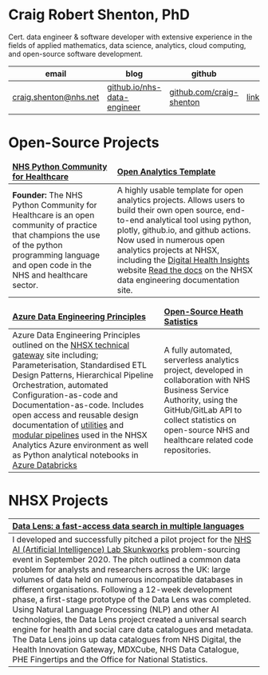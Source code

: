 # Craig Robert Shenton, PhD

Cert. data engineer & software developer with extensive experience in the fields of applied mathematics, data science, analytics, cloud computing, and open-source software development.

|email|blog|github|linkedin|
|---|---|---|---|
|<a href="mailto:craig.shenton@nhs.net">craig.shenton@nhs.net</a>|<a href="https://craig-shenton.github.io/nhs-data-engineer/">github.io/nhs-data-engineer</a>|<a href="https://github.com/craig-shenton">github.com/craig-shenton</a>|<a href="https://www.linkedin.com/in/craigrshenton/">linkedin.com/in/craigrshenton/</a>|

# Open-Source Projects

<table>
	<thead>
		<td>
			<b><a href="https://nhs-pycom.net/">NHS Python Community for Healthcare</a></b>
		</td>
		<td>
			<b><a href="https://github.com/nhsx/open-analytics-template">Open Analytics Template</a></b>
		</td>
	</thead>
	<tr>
		<td>
			<b>Founder:</b> The NHS Python Community for Healthcare is an open community of practice that champions the use of the python programming language and open code in the NHS and healthcare sector.
		</td>
		<td>
			A highly usable template for open analytics projects. Allows users to build their own open source, end-to-end analytical tool using python, plotly, github.io, and github actions. Now used in numerous open analytics projects at NHSX, including the <a href="https://nhsx.github.io/digital-health-insights/">Digital Health Insights</a> website <a href="https://nhsx.github.io/au-data-engineering/openanalyticstemplate.html">Read the docs</a> on the NHSX data engineering documentation site.
		</td>
	</tr>
</table>
<table>
	<thead>
		<td>
			<b><a href="https://nhsx.github.io/AnalyticsUnit/azure-de-principles.html">Azure Data Engineering Principles</a></b>
		</td>
		<td>
			<b><a href="https://nhsx.github.io/open-health-statistics/">Open-Source Heath Satistics</a></b>
		</td>
	</thead>
	<tr>
		<td>
			Azure Data Engineering Principles outlined on the <a href="https://nhsx.github.io/AnalyticsUnit/azure-de-principles.html">NHSX technical gateway</a> site including; Parameterisation, Standardised ETL Design Patterns, Hierarchical Pipeline Orchestration, automated Configuration-as-code and Documentation-as-code. Includes open access and reusable design documentation of <a href="https://nhsx.github.io/au-data-engineering/adfutilities.html">utilities</a> and <a href="https://nhsx.github.io/au-data-engineering/adfpipelines.html">modular pipelines</a> used in the NHSX Analytics Azure environment as well as Python analytical notebooks in <a href="https://github.com/nhsx/au-azure-databricks">Azure Databricks</a>
		</td>
		<td>
			A fully automated, serverless analytics project, developed in collaboration with NHS Business Service Authority, using the GitHub/GitLab API to collect statistics on open-source NHS and healthcare related code repositories.
		</td>
	</tr>
</table>

# NHSX Projects

|**[Data Lens: a fast-access data search in multiple languages](https://www.nhsx.nhs.uk/ai-lab/explore-all-resources/develop-ai/data-lens-a-fast-access-data-search-in-multiple-languages/)**|
|:---|
| I developed and successfully pitched a pilot project for the [NHS AI (Artificial Intelligence) Lab Skunkworks](https://nhsx.github.io/skunkworks/data-lens) problem-sourcing event in September 2020. The pitch outlined a common data problem for analysts and researchers across the UK: large volumes of data held on numerous incompatible databases in different organisations. Following a 12-week development phase, a first-stage prototype of the Data Lens was completed. Using Natural Language Processing (NLP) and other AI technologies, the Data Lens project created a universal search engine for health and social care data catalogues and metadata. The Data Lens joins up data catalogues from NHS Digital, the Health Innovation Gateway, MDXCube, NHS Data Catalogue, PHE Fingertips and the Office for National Statistics. |

<!--
**craig-shenton/craig-shenton** is a ✨ _special_ ✨ repository because its `README.md` (this file) appears on your GitHub profile. -->
